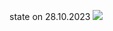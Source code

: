 state on 28.10.2023
![](https://github.com/unn-robosoccer/simple_car/blob/main/pictures/state_on_02.12.gif)
